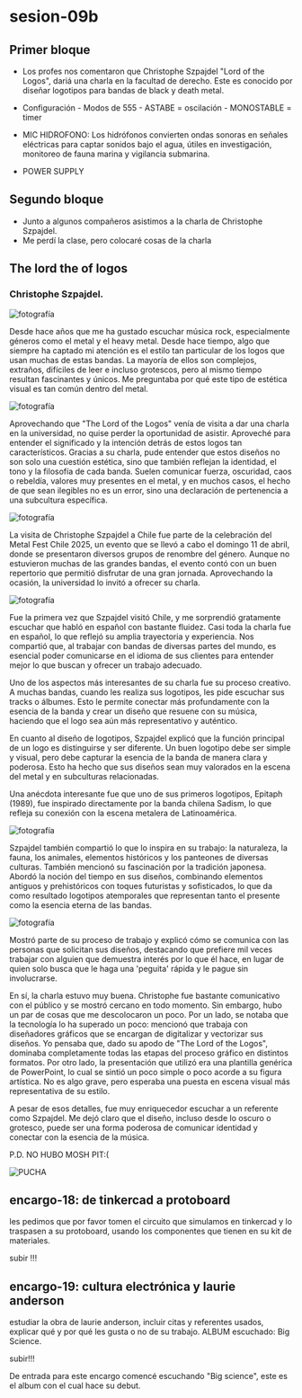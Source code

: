 # sesion-09b

## Primer bloque

- Los profes nos comentaron que Christophe Szpajdel "Lord of the Logos", dariá una charla en la facultad de derecho. Este es conocido por diseñar logotipos para bandas de black y death metal.
  
- Configuración - Modos de 555 - ASTABE = oscilación - MONOSTABLE = timer

- MIC HIDROFONO: Los hidrófonos convierten ondas sonoras en señales eléctricas para captar sonidos bajo el agua, útiles en investigación, monitoreo de fauna marina y vigilancia submarina.
- POWER SUPPLY

## Segundo bloque

- Junto a algunos compañeros asistimos a la charla de Christophe Szpajdel.
- Me perdí la clase, pero colocaré cosas de la charla

## The lord the of logos

### Christophe Szpajdel.

![fotografía](./archivos/lordofthelogos.png)

Desde hace años que me ha gustado escuchar música rock, especialmente géneros como el metal y el heavy metal. Desde hace tiempo, algo que siempre ha captado mi atención es el estilo tan particular de los logos que usan muchas de estas bandas. La mayoría de ellos son complejos, extraños, difíciles de leer e incluso grotescos, pero al mismo tiempo resultan fascinantes y únicos. Me preguntaba por qué este tipo de estética visual es tan común dentro del metal.

![fotografía](./archivos/FOTOGRAFIACHARLA.png)

Aprovechando que "The Lord of the Logos" venía de visita a dar una charla en la universidad, no quise perder la oportunidad de asistir. Aproveché para entender el significado y la intención detrás de estos logos tan característicos. Gracias a su charla, pude entender que estos diseños no son solo una cuestión estética, sino que también reflejan la identidad, el tono y la filosofía de cada banda. Suelen comunicar fuerza, oscuridad, caos o rebeldía, valores muy presentes en el metal, y en muchos casos, el hecho de que sean ilegibles no es un error, sino una declaración de pertenencia a una subcultura específica.

![fotografía](./archivos/logos.png)

La visita de Christophe Szpajdel a Chile fue parte de la celebración del Metal Fest Chile 2025, un evento que se llevó a cabo el domingo 11 de abril, donde se presentaron diversos grupos de renombre del género. Aunque no estuvieron muchas de las grandes bandas, el evento contó con un buen repertorio que permitió disfrutar de una gran jornada. Aprovechando la ocasión, la universidad lo invitó a ofrecer su charla.

![fotografía](./archivos/imagen_2025-05-13_023445768.png)

Fue la primera vez que Szpajdel visitó Chile, y me sorprendió gratamente escuchar que habló en español con bastante fluidez. Casi toda la charla fue en español, lo que reflejó su amplia trayectoria y experiencia. Nos compartió que, al trabajar con bandas de diversas partes del mundo, es esencial poder comunicarse en el idioma de sus clientes para entender mejor lo que buscan y ofrecer un trabajo adecuado.

Uno de los aspectos más interesantes de su charla fue su proceso creativo. A muchas bandas, cuando les realiza sus logotipos, les pide escuchar sus tracks o álbumes. Esto le permite conectar más profundamente con la esencia de la banda y crear un diseño que resuene con su música, haciendo que el logo sea aún más representativo y auténtico.

En cuanto al diseño de logotipos, Szpajdel explicó que la función principal de un logo es distinguirse y ser diferente. Un buen logotipo debe ser simple y visual, pero debe capturar la esencia de la banda de manera clara y poderosa. Esto ha hecho que sus diseños sean muy valorados en la escena del metal y en subculturas relacionadas.

Una anécdota interesante fue que uno de sus primeros logotipos, Epitaph (1989), fue inspirado directamente por la banda chilena Sadism, lo que refleja su conexión con la escena metalera de Latinoamérica.

![fotografía](./archivos/susinspiraciones.jpeg)

Szpajdel también compartió lo que lo inspira en su trabajo: la naturaleza, la fauna, los animales, elementos históricos y los panteones de diversas culturas. También mencionó su fascinación por la tradición japonesa. Abordó la noción del tiempo en sus diseños, combinando elementos antiguos y prehistóricos con toques futuristas y sofisticados, lo que da como resultado logotipos atemporales que representan tanto el presente como la esencia eterna de las bandas.

![fotografía](./archivos/inking,filling.jpeg)

Mostró parte de su proceso de trabajo y explicó cómo se comunica con las personas que solicitan sus diseños, destacando que prefiere mil veces trabajar con alguien que demuestra interés por lo que él hace, en lugar de quien solo busca que le haga una 'peguita' rápida y le pague sin involucrarse.

En sí, la charla estuvo muy buena. Christophe fue bastante comunicativo con el público y se mostró cercano en todo momento. Sin embargo, hubo un par de cosas que me descolocaron un poco. Por un lado, se notaba que la tecnología lo ha superado un poco: mencionó que trabaja con diseñadores gráficos que se encargan de digitalizar y vectorizar sus diseños. Yo pensaba que, dado su apodo de "The Lord of the Logos", dominaba completamente todas las etapas del proceso gráfico en distintos formatos. Por otro lado, la presentación que utilizó era una plantilla genérica de PowerPoint, lo cual se sintió un poco simple o poco acorde a su figura artística. No es algo grave, pero esperaba una puesta en escena visual más representativa de su estilo.

A pesar de esos detalles, fue muy enriquecedor escuchar a un referente como Szpajdel. Me dejó claro que el diseño, incluso desde lo oscuro o grotesco, puede ser una forma poderosa de comunicar identidad y conectar con la esencia de la música.

P.D. NO HUBO MOSH PIT:(
 
![PUCHA](./archivos/MOSHPIT.png)

## encargo-18: de tinkercad a protoboard

les pedimos que por favor tomen el circuito que simulamos en tinkercad y lo traspasen a su protoboard, usando los componentes que tienen en su kit de materiales.

subir !!!

## encargo-19: cultura electrónica y laurie anderson

estudiar la obra de laurie anderson, incluir citas y referentes usados, explicar qué y por qué les gusta o no de su trabajo.
ALBUM escuchado: Big Science.

subir!!!

De entrada para este encargo comencé escuchando "Big science", este es el album con el cual hace su debut. 